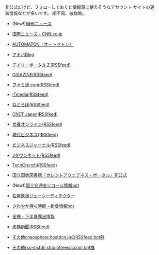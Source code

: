 非公式だけど、フォローしておくと情報源に使えそうなアカウント
サイトの更新情報などが多いです。
順不同、敬称略。

* (New!)[NHKニュース](https://phalanstere.social/@nhk)
* [国際ニュース - CNN.co.jp](https://rss-mstdn.studiofreesia.com/@cnn)
* [AUTOMATON（オートマトン）](https://mstdn.jp/@AUTOMATONJapan)
* [アキバBlog](https://misskey.io/@akibablog)
* [デイリーポータルＺ(RSSfeed)](https://chaosphere.hostdon.jp/@dpz)
* [GIGAZINE(RSSfeed)](https://chaosphere.hostdon.jp/@gigazine)
* [ファミ通.com(RSSfeed)](https://chaosphere.hostdon.jp/@famitsu)
* [ITmedia(RSSfeed)](https://chaosphere.hostdon.jp/@itmedia)
* [ねとらぼ(RSSfeed)](https://chaosphere.hostdon.jp/@netlab)
* [CNET Japan(RSSfeed)](https://chaosphere.hostdon.jp/@cnet)
* [文春オンライン(RSSfeed)](https://chaosphere.hostdon.jp/@bunshun)
* [現代ビジネス(RSSfeed)](https://chaosphere.hostdon.jp/@gendaibiz)
* [ビジネスジャーナル(RSSfeed)](https://chaosphere.hostdon.jp/@bizjournal)
* [Jタウンネット(RSSfeed)](https://chaosphere.hostdon.jp/@jtownnet)
* [TechCrunch(RSSfeed)](https://chaosphere.hostdon.jp/@techcrunch)
* [国立国会図書館「カレントアウェアネス・ポータル」非公式](https://social.metadata.moe/@ndl-current)
* (New!)[国土交通省リコール情報bot](https://xxx.azyobuzi.net/users/recallbot)
* [松屋鉄板ジューシーディテクター](https://social.mikutter.hachune.net/@matsuya_juicy_detector)
* [さわやか待ち時間・新着情報bot](https://misskey.io/@sawayakawaiting)
* [全裸・下半身露出情報](https://oransns.com/@fushinsha)
* [虚構新聞(RSSfeed)](https://chaosphere.hostdon.jp/@kyoko)

* [その他chaosphere.hostdon.jpのRSSfeed bot群](https://notestock.osa-p.net/profile.html?q=%40chaosphere.hostdon.jp+RSSfeed&bot=1)
* [その他rss-mstdn.studiofreesia.com bot群](https://notestock.osa-p.net/profile.html?q=%40rss-mstdn.studiofreesia.com+rss&bot=1)
